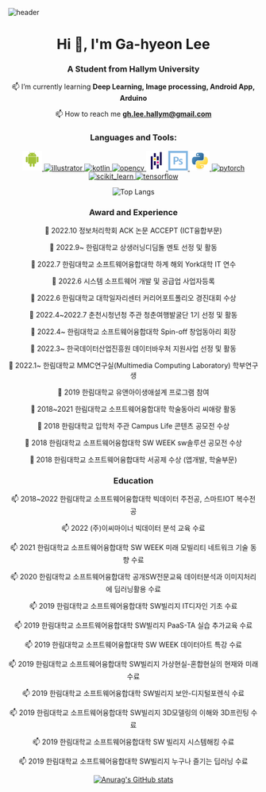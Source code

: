 ![header](https://capsule-render.vercel.app/api?type=shark&color=auto&height=250&section=header&text=Ga-hyeon's%20GitHub&fontSize=70&animation=scaleIn)

<div align='center'>

<h1 align="center">Hi 👋, I'm Ga-hyeon Lee </h1>
  
<h3 align="center">A Student from Hallym University</h3>

📫  I’m currently learning **Deep Learning, Image processing, Android App, Arduino**

📫 How to reach me **gh.lee.hallym@gmail.com**

<p align="center">
</p>

<h3 align="center">Languages and Tools:</h3>
<p align="center"> <a href="https://developer.android.com" target="_blank" rel="noreferrer"> <img src="https://raw.githubusercontent.com/devicons/devicon/master/icons/android/android-original-wordmark.svg" alt="android" width="40" height="40"/>  <a href="https://www.adobe.com/in/products/illustrator.html" target="_blank" rel="noreferrer"> <img src="https://www.vectorlogo.zone/logos/adobe_illustrator/adobe_illustrator-icon.svg" alt="illustrator" width="40" height="40"/> </a> <a href="https://kotlinlang.org" target="_blank" rel="noreferrer"> <img src="https://www.vectorlogo.zone/logos/kotlinlang/kotlinlang-icon.svg" alt="kotlin" width="40" height="40"/> </a> <a href="https://opencv.org/" target="_blank" rel="noreferrer"> <img src="https://www.vectorlogo.zone/logos/opencv/opencv-icon.svg" alt="opencv" width="40" height="40"/> </a> <a href="https://pandas.pydata.org/" target="_blank" rel="noreferrer"> <img src="https://raw.githubusercontent.com/devicons/devicon/2ae2a900d2f041da66e950e4d48052658d850630/icons/pandas/pandas-original.svg" alt="pandas" width="40" height="40"/> </a> <a href="https://www.photoshop.com/en" target="_blank" rel="noreferrer"> <img src="https://raw.githubusercontent.com/devicons/devicon/master/icons/photoshop/photoshop-line.svg" alt="photoshop" width="40" height="40"/> </a> <a href="https://www.python.org" target="_blank" rel="noreferrer"> <img src="https://raw.githubusercontent.com/devicons/devicon/master/icons/python/python-original.svg" alt="python" width="40" height="40"/> </a> <a href="https://pytorch.org/" target="_blank" rel="noreferrer"> <img src="https://www.vectorlogo.zone/logos/pytorch/pytorch-icon.svg" alt="pytorch" width="40" height="40"/> </a> <a href="https://scikit-learn.org/" target="_blank" rel="noreferrer"> <img src="https://upload.wikimedia.org/wikipedia/commons/0/05/Scikit_learn_logo_small.svg" alt="scikit_learn" width="40" height="40"/> </a> <a href="https://www.tensorflow.org" target="_blank" rel="noreferrer"> <img src="https://www.vectorlogo.zone/logos/tensorflow/tensorflow-icon.svg" alt="tensorflow" width="40" height="40"/> </a> </p>
  
![Top Langs](https://github-readme-stats.vercel.app/api/top-langs/?username=LeeGaHyeon&layout=compact&theme=tokyonight)
  
<h3 align="center">Award and Experience</h3>
  
🌱 2022.10 정보처리학회 ACK 논문 ACCEPT (ICT융합부문)
  
🌱 2022.9~ 한림대학교 상생러닝디딤돌 멘토 선정 및 활동  
  
🌱 2022.7 한림대학교 소프트웨어융합대학 하계 해외 York대학 IT 연수 
  
🌱 2022.6 시스템 소프트웨어 개발 및 공급업 사업자등록
 
🌱 2022.6 한림대학교 대학일자리센터 커리어포트폴리오 경진대회 수상 
  
🌱 2022.4~2022.7 춘천시청년청 주관 청춘여행발굴단 1기 선정 및 활동 
  
🌱 2022.4~ 한림대학교 소프트웨어융합대학 Spin-off 창업동아리 회장 
  
🌱 2022.3~ 한국데이터산업진흥원 데이터바우처 지원사업 선정 및 활동 
  
🌱 2022.1~ 한림대학교 MMC연구실(Multimedia Computing Laboratory) 학부연구생
  
🌱 2019 한림대학교 유앤아이생애설계 프로그램 참여 
  
🌱 2018~2021 한림대학교 소프트웨어융합대학 학술동아리 씨애랑 활동 

🌱 2018 한림대학교 입학처 주관 Campus Life 콘텐츠 공모전 수상 
  
🌱 2018 한림대학교 소프트웨어융합대학 SW WEEK sw솔루션 공모전 수상 
  
🌱 2018 한림대학교 소프트웨어융합대학 서공제 수상 (앱개발, 학술부문)
  
<h3 align="center">Education</h3>
  
📫 2018~2022 한림대학교 소프트웨어융합대학 빅데이터 주전공, 스마트IOT 복수전공   
  
📫 2022 (주)이씨마이너 빅데이터 분석 교육 수료  
  
📫 2021 한림대학교 소프트웨어융합대학 SW WEEK 미래 모빌리티 네트워크 기술 동향 수료 
  
📫 2020 한림대학교 소프트웨어융합대학 공개SW전문교육 데이터분석과 이미지처리에 딥러닝활용 수료
  
📫 2019 한림대학교 소프트웨어융합대학 SW빌리지 IT디자인 기초 수료 
  
📫 2019 한림대학교 소프트웨어융합대학 SW빌리지 PaaS-TA 실습 추가교육 수료
  
📫 2019 한림대학교 소프트웨어융합대학 SW WEEK 데이터아트 특강 수료 
  
📫 2019 한림대학교 소프트웨어융합대학 SW빌리지 가상현실-혼합현실의 현재와 미래 수료

📫 2019 한림대학교 소프트웨어융합대학 SW빌리지 보안-디지털포렌식 수료
  
📫 2019 한림대학교 소프트웨어융합대학 SW빌리지 3D모델링의 이해와 3D프린팅 수료
  
📫 2019 한림대학교 소프트웨어융합대학 SW 빌리지 시스템해킹 수료
  
📫 2019 한림대학교 소프트웨어융합대학 SW빌리지 누구나 즐기는 딥러닝 수료


[![Anurag's GitHub stats](https://github-readme-stats.vercel.app/api?username=LeeGaHyeon)](https://github.com/anuraghazra/github-readme-stats)
  
</div>
